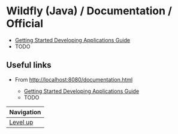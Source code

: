 # Wildfly (Java) / Documentation / Official #

* [Getting Started Developing Applications Guide](getting-started-dev-app-guide/README.md)
* TODO

## Useful links ##

* From [http://localhost:8080/documentation.html](http://localhost:8080/documentation.html)

    * [Getting Started Developing Applications Guide](https://docs.jboss.org/author/display/WFLY8/Getting+Started+Developing+Applications+Guide)
    * TODO

| Navigation               |
| ------------------------ |
| [Level up](../README.md) |
